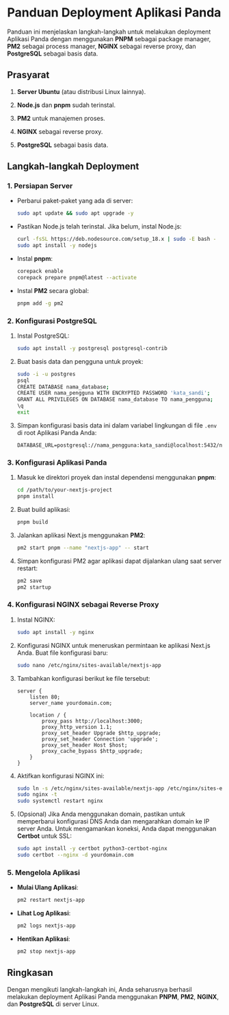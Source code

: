 # Panduan Deployment Aplikasi Panda

Panduan ini menjelaskan langkah-langkah untuk melakukan deployment Aplikasi Panda dengan menggunakan **PNPM** sebagai package manager, **PM2** sebagai process manager, **NGINX** sebagai reverse proxy, dan **PostgreSQL** sebagai basis data.

## Prasyarat

1. **Server Ubuntu** (atau distribusi Linux lainnya).

2. **Node.js** dan **pnpm** sudah terinstal.
3. **PM2** untuk manajemen proses.
4. **NGINX** sebagai reverse proxy.
5. **PostgreSQL** sebagai basis data.

## Langkah-langkah Deployment

### 1. Persiapan Server

- Perbarui paket-paket yang ada di server:

  ```bash
  sudo apt update && sudo apt upgrade -y
  ```

- Pastikan Node.js telah terinstal. Jika belum, instal Node.js:

  ```bash
  curl -fsSL https://deb.nodesource.com/setup_18.x | sudo -E bash -
  sudo apt install -y nodejs
  ```

- Instal **pnpm**:

  ```bash
  corepack enable
  corepack prepare pnpm@latest --activate
  ```

- Instal **PM2** secara global:
  ```bash
  pnpm add -g pm2
  ```

### 2. Konfigurasi PostgreSQL

1. Instal PostgreSQL:

   ```bash
   sudo apt install -y postgresql postgresql-contrib
   ```

2. Buat basis data dan pengguna untuk proyek:

   ```bash
   sudo -i -u postgres
   psql
   CREATE DATABASE nama_database;
   CREATE USER nama_pengguna WITH ENCRYPTED PASSWORD 'kata_sandi';
   GRANT ALL PRIVILEGES ON DATABASE nama_database TO nama_pengguna;
   \q
   exit
   ```

3. Simpan konfigurasi basis data ini dalam variabel lingkungan di file `.env` di root Aplikasi Panda Anda:
   ```plaintext
   DATABASE_URL=postgresql://nama_pengguna:kata_sandi@localhost:5432/nama_database
   ```

### 3. Konfigurasi Aplikasi Panda

1. Masuk ke direktori proyek dan instal dependensi menggunakan **pnpm**:

   ```bash
   cd /path/to/your-nextjs-project
   pnpm install
   ```

2. Buat build aplikasi:

   ```bash
   pnpm build
   ```

3. Jalankan aplikasi Next.js menggunakan **PM2**:

   ```bash
   pm2 start pnpm --name "nextjs-app" -- start
   ```

4. Simpan konfigurasi PM2 agar aplikasi dapat dijalankan ulang saat server restart:
   ```bash
   pm2 save
   pm2 startup
   ```

### 4. Konfigurasi NGINX sebagai Reverse Proxy

1. Instal NGINX:

   ```bash
   sudo apt install -y nginx
   ```

2. Konfigurasi NGINX untuk meneruskan permintaan ke aplikasi Next.js Anda. Buat file konfigurasi baru:

   ```bash
   sudo nano /etc/nginx/sites-available/nextjs-app
   ```

3. Tambahkan konfigurasi berikut ke file tersebut:

   ```nginx
   server {
       listen 80;
       server_name yourdomain.com;

       location / {
           proxy_pass http://localhost:3000;
           proxy_http_version 1.1;
           proxy_set_header Upgrade $http_upgrade;
           proxy_set_header Connection 'upgrade';
           proxy_set_header Host $host;
           proxy_cache_bypass $http_upgrade;
       }
   }
   ```

4. Aktifkan konfigurasi NGINX ini:

   ```bash
   sudo ln -s /etc/nginx/sites-available/nextjs-app /etc/nginx/sites-enabled
   sudo nginx -t
   sudo systemctl restart nginx
   ```

5. (Opsional) Jika Anda menggunakan domain, pastikan untuk memperbarui konfigurasi DNS Anda dan mengarahkan domain ke IP server Anda. Untuk mengamankan koneksi, Anda dapat menggunakan **Certbot** untuk SSL:

   ```bash
   sudo apt install -y certbot python3-certbot-nginx
   sudo certbot --nginx -d yourdomain.com
   ```

### 5. Mengelola Aplikasi

- **Mulai Ulang Aplikasi**:

  ```bash
  pm2 restart nextjs-app
  ```

- **Lihat Log Aplikasi**:

  ```bash
  pm2 logs nextjs-app
  ```

- **Hentikan Aplikasi**:
  ```bash
  pm2 stop nextjs-app
  ```

## Ringkasan

Dengan mengikuti langkah-langkah ini, Anda seharusnya berhasil melakukan deployment Aplikasi Panda menggunakan **PNPM**, **PM2**, **NGINX**, dan **PostgreSQL** di server Linux.
